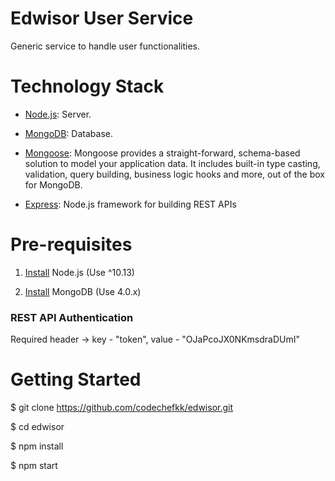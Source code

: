 
# Edwisor User Service

Generic service to handle user functionalities.

# Technology Stack

*  [Node.js](https://nodejs.org): Server.

*  [MongoDB](https://docs.mongodb.com/): Database.

*  [Mongoose](http://mongoosejs.com/): Mongoose provides a straight-forward, schema-based solution to model your application data. It includes built-in type casting, validation, query building, business logic hooks and more, out of the box for MongoDB.

*  [Express](https://expressjs.com/): Node.js framework for building REST APIs
  

# Pre-requisites

1.  [Install](https://nodejs.org/en/download/package-manager/#debian-and-ubuntu-based-linux-distributions) Node.js (Use ^10.13)

2.  [Install](https://docs.mongodb.com/master/tutorial/install-mongodb-on-ubuntu/#using-deb-packages-recommended) MongoDB (Use 4.0.x)


  

### REST API Authentication

Required header -> key - "token",  value - "OJaPcoJX0NKmsdraDUmI"

# Getting Started

  

$ git clone https://github.com/codechefkk/edwisor.git

$ cd edwisor

$ npm install

$ npm start